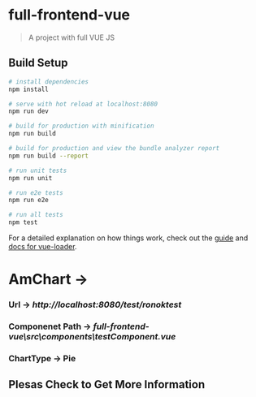 # full-frontend-vue

> A project with full VUE JS

## Build Setup

``` bash
# install dependencies
npm install

# serve with hot reload at localhost:8080
npm run dev

# build for production with minification
npm run build

# build for production and view the bundle analyzer report
npm run build --report

# run unit tests
npm run unit

# run e2e tests
npm run e2e

# run all tests
npm test
```

For a detailed explanation on how things work, check out the [guide](http://vuejs-templates.github.io/webpack/) and [docs for vue-loader](http://vuejs.github.io/vue-loader).


# AmChart →
###  **Url** → _http://localhost:8080/test/ronoktest_
### **Componenet Path** →  _full-frontend-vue\src\components\testComponent.vue_
### **ChartType** → Pie

## Plesas Check to Get More Information




